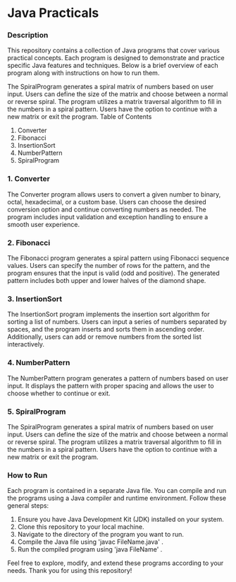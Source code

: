 # Java Practicals

### Description

This repository contains a collection of Java programs that cover various practical concepts. Each program is designed to demonstrate and practice specific Java features and techniques. Below is a brief overview of each program along with instructions on how to run them.

The SpiralProgram generates a spiral matrix of numbers based on user input. Users can define the size of the matrix and choose between a normal or reverse spiral. The program utilizes a matrix traversal algorithm to fill in the numbers in a spiral pattern. Users have the option to continue with a new matrix or exit the program. Table of Contents

1) Converter
2) Fibonacci
3) InsertionSort
4) NumberPattern
5) SpiralProgram

### 1. Converter

The Converter program allows users to convert a given number to binary, octal, hexadecimal, or a custom base. Users can choose the desired conversion option and continue converting numbers as needed. The program includes input validation and exception handling to ensure a smooth user experience.

### 2. Fibonacci

The Fibonacci program generates a spiral pattern using Fibonacci sequence values. Users can specify the number of rows for the pattern, and the program ensures that the input is valid (odd and positive). The generated pattern includes both upper and lower halves of the diamond shape.

### 3. InsertionSort

The InsertionSort program implements the insertion sort algorithm for sorting a list of numbers. Users can input a series of numbers separated by spaces, and the program inserts and sorts them in ascending order. Additionally, users can add or remove numbers from the sorted list interactively.

### 4. NumberPattern

The NumberPattern program generates a pattern of numbers based on user input. It displays the pattern with proper spacing and allows the user to choose whether to continue or exit.

### 5. SpiralProgram

The SpiralProgram generates a spiral matrix of numbers based on user input. Users can define the size of the matrix and choose between a normal or reverse spiral. The program utilizes a matrix traversal algorithm to fill in the numbers in a spiral pattern. Users have the option to continue with a new matrix or exit the program.

### How to Run

Each program is contained in a separate Java file. You can compile and run the programs using a Java compiler and runtime environment. Follow these general steps:

1) Ensure you have Java Development Kit (JDK) installed on your system.
2) Clone this repository to your local machine.
3) Navigate to the directory of the program you want to run.
4) Compile the Java file using 'javac FileName.java' .
5) Run the compiled program using 'java FileName' .

Feel free to explore, modify, and extend these programs according to your needs. Thank you for using this repository!
